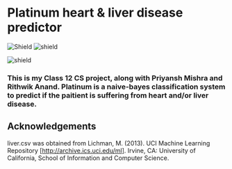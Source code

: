 # Platinum heart & liver disease predictor
![Shield](https://img.shields.io/aur/license/android-studio)
![shield](https://img.shields.io/github/repo-size/realaryanpatil/Platinum)

![shield](https://img.shields.io/github/repo-size/realaryanpatil/Language-Python)


### This is my Class 12 CS project, along with Priyansh Mishra and Rithwik Anand. Platinum is a naive-bayes classification system to predict if the paitient is suffering from heart and/or liver disease. 
## Acknowledgements
liver.csv was obtained from Lichman, M. (2013). UCI Machine Learning Repository [http://archive.ics.uci.edu/ml]. Irvine, CA: University of California, School of Information and Computer Science.

